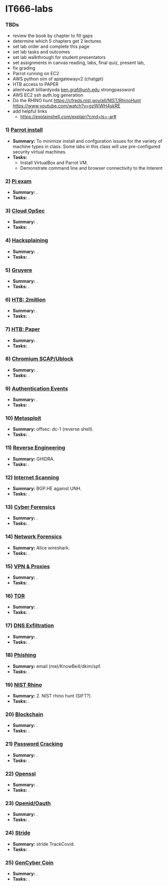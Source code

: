 # IT666-labs

### TBDs
- review the book by chapter to fill gaps
- determine which 5 chapters get 2 lectures
- set lab order and complete this page
- set lab tasks and outcomes
- set lab walkthrough for student presentators
- set assignments in canvas reading, labs, final quiz, present lab,
- fix grading
- Parrot running on EC2
- AWS python sim of apigatewayv2 (chatgpt)
- HTB access to PAPER
- alientvault billiardyoda ken.graf@unh.edu strongpassword
- AWS EC2 ssh auth.log generation
- Do the RHINO hunt https://cfreds.nist.gov/all/NIST/RhinoHunt
  https://www.youtube.com/watch?v=gzWiWH4skRE
- add helpful links
  - https://explainshell.com/explain?cmd=ls+-ar#

### 1) [Parrot install](./parrot.md)
  - __Summary:__ To minimize install and confguration issues for the variety of machine types in class.
Some labs in this class will use pre-configured security virtual machines.  
  - __Tasks:__
    - Install VirtualBox and Parrot VM.
    - Demonstrate command line and browser connectivity to the Interent

### 2) [Pi exam](./pi.md)
  - __Summary:__ .  
  - __Tasks:__ .  

### 3) [Cloud OpSec](./cloud_opsec.md)
  - __Summary:__ .  
  - __Tasks:__ .  

### 4) [Hacksplaining](./hacksplaining.md)
  - __Summary:__ .  
  - __Tasks:__ .  

### 5) [Gruyere](./gruyere.md)
  - __Summary:__ .  
  - __Tasks:__ .  

### 6) [HTB: 2million](./htb_2million.md)
  - __Summary:__ .  
  - __Tasks:__ .  

### 7) [HTB: Paper](./htb_paper.md)
  - __Summary:__ .  
  - __Tasks:__ .  

### 8) [Chromium SCAP/Ublock](./chromium.md)
  - __Summary:__ .  
  - __Tasks:__ .  

### 9) [Authentication Events](./auth_log.md)
  - __Summary:__ .  
  - __Tasks:__ .  

### 10) [Metasploit](./metasploit.md)
  - __Summary:__ offsec: dc-1 (reverse shell).  
  - __Tasks:__ .  

### 11) [Reverse Engineering](./ghidra.md)
  - __Summary:__ GHIDRA.  
  - __Tasks:__ .  

### 12) [Internet Scanning](./internet_scanning.md)
  - __Summary:__ BGP.HE against UNH.  
  - __Tasks:__ .  

### 13) [Cyber Forensics](./forensics.md)
  - __Summary:__ .  
  - __Tasks:__ .  

### 14) [Network Forensics](./network_forensics.md)
  - __Summary:__ Alice wireshark.  
  - __Tasks:__ .  

### 15) [VPN & Proxies](./vpn.md)
  - __Summary:__ .  
  - __Tasks:__ .  

### 16) [TOR](./tor.md)
  - __Summary:__ .  
  - __Tasks:__ .  

### 17) [DNS Exfiltration](./dns_exfil.md)
  - __Summary:__ .  
  - __Tasks:__ .

### 18) [Phishing](./phishing.md)
  - __Summary:__ email (me)/KnowBe4/dkim/spf.  
  - __Tasks:__ .  

### 19) [NIST Rhino](./rhino.md)
  - __Summary:__ 2.	NIST rhino hunt (SIFT?).  
  - __Tasks:__ .  

### 20) [Blockchain](./blockchain.md)
  - __Summary:__ .  
  - __Tasks:__ .  

### 21) [Password Cracking](./password_cracking.md)
  - __Summary:__ .  
  - __Tasks:__ .  

### 22) [Openssl](./openssl.md)
  - __Summary:__ .  
  - __Tasks:__ .  

### 23) [Openid/Oauth](./openid_oauth.md)
  - __Summary:__ .  
  - __Tasks:__ .  

### 24) [Stride](./stride.md)
  - __Summary:__ stride TrackCovid.  
  - __Tasks:__ .  

### 25) [GenCyber Coin](./gencybercoin.md)
  - __Summary:__ .  
  - __Tasks:__ .  


